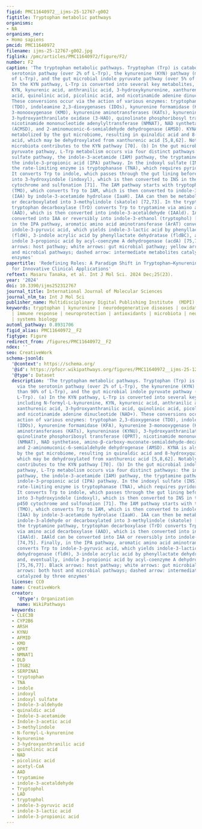 ```yaml
---
figid: PMC11640972__ijms-25-12767-g002
figtitle: Tryptophan metabolic pathways
organisms:
- NA
organisms_ner:
- Homo sapiens
pmcid: PMC11640972
filename: ijms-25-12767-g002.jpg
figlink: /pmc/articles/PMC11640972/figure/F2/
number: F2
caption: 'The tryptophan metabolic pathways. Tryptophan (Trp) is catabolized via the
  serotonin pathway (over 2% of L-Trp), the kynurenine (KYN) pathway (more than 90%
  of L-Trp), and the gut microbial indole pyruvate pathway (over 5% of L-Trp). (a)
  In the KYN pathway, L-Trp is converted into several key metabolites, including N-formyl-L-kynurenine,
  KYN, kynurenic acid, anthranilic acid, 3-hydroxykynurenine, xanthurenic acid, 3-hydroxyanthranilic
  acid, quinolinic acid, picolinic acid, and nicotinamide adenine dinucleotide (NAD+).
  These conversions occur via the action of various enzymes: tryptophan 2,3-dioxygenase
  (TDO), indoleamine 2,3-dioxygenases (IDOs), kynurenine formamidase (KFA), kynurenine
  3-monooxygenase (KMO), kynurenine aminotransferases (KATs), kynureninase (KYNU),
  3-hydroxyanthranilate oxidase (3-HAO), quinolinate phosphoribosyl transferase (QPRT),
  nicotinamide mononucleotide adenylyltransferase (NMNAT), NAD synthetase, amino-β-carboxy-muconate-semialdehyde-decarboxylase
  (ACMSD), and 2-aminomuconic-6-semialdehyde dehydrogenase (AMSD). KYNA is also further
  metabolized by the gut microbiome, resulting in quinaldic acid and 8-hydroxyquinaldic
  acid, which may be dehydroxylated from xanthurenic acid [5,8,62]. Notably, the gut
  microbiota contributes to the KYN pathway [70]. (b) In the gut microbial indole
  pyruvate pathway, L-Trp metabolism occurs via four distinct pathways: the indoxyl
  sulfate pathway, the indole-3-acetamide (IAM) pathway, the tryptamine pathway, and
  the indole-3-propionic acid (IPA) pathway. In the indoxyl sulfate (INS) pathway,
  the rate-limiting enzyme is tryptophanase (TNA), which requires pyridoxal phosphate.
  It converts Trp to indole, which passes through the gut lining before being hydroxylated
  into 3-hydroxyindole (indoxyl), which is then converted to INS in the liver by p450
  cytochrome and sulfonation [71]. The IAM pathway starts with tryptophan-2-monooxygenase
  (TMO), which converts Trp to IAM, which is then converted to indole-3-acetic acid
  (IAA) by indole-3-acetamide hydrolase (IaaH). IAA can then be metabolized into indole-3-aldehyde
  or decarboxylated into 3-methylindole (skatole) [72,73]. In the tryptamine pathway,
  tryptophan decarboxylase (TrD) converts Trp to tryptamine via amino acid decarboxylase
  (AAD), which is then converted into indole-3-acetaldehyde (IAAld). IAAld can be
  converted into IAA or reversibly into indole-3-ethanol (tryptophol) [74,75]. Finally,
  in the IPA pathway, aromatic amino acid aminotransferase (ArAT) converts Trp to
  indole-3-pyruvic acid, which yields indole-3-lactic acid by phenyllactate dehydrogenase
  (fldH), 3-indole acrylic acid by phenyllactate dehydratase (fldBC), and, eventually,
  indole 3-propionic acid by acyl-coenzyme A dehydrogenase (acdA) [75,76,77]. Black
  arrows: host pathway; white arrows: gut microbial pathway; yellow arrows: both host
  and microbial pathways; dashed arrow: intermediate metabolites catalyzed by three
  enzymes'
papertitle: 'Redefining Roles: A Paradigm Shift in Tryptophan–Kynurenine Metabolism
  for Innovative Clinical Applications'
reftext: Masaru Tanaka, et al. Int J Mol Sci. 2024 Dec;25(23).
year: '2024'
doi: 10.3390/ijms252312767
journal_title: International Journal of Molecular Sciences
journal_nlm_ta: Int J Mol Sci
publisher_name: Multidisciplinary Digital Publishing Institute  (MDPI)
keywords: tryptophan | kynurenine | neurodegenerative diseases | oxidative stress
  | immune response | neuroprotection | antioxidants | microbiota | neuroinflammation
  | systems biology
automl_pathway: 0.8931706
figid_alias: PMC11640972__F2
figtype: Figure
redirect_from: /figures/PMC11640972__F2
ndex: ''
seo: CreativeWork
schema-jsonld:
  '@context': https://schema.org/
  '@id': https://pfocr.wikipathways.org/figures/PMC11640972__ijms-25-12767-g002.html
  '@type': Dataset
  description: 'The tryptophan metabolic pathways. Tryptophan (Trp) is catabolized
    via the serotonin pathway (over 2% of L-Trp), the kynurenine (KYN) pathway (more
    than 90% of L-Trp), and the gut microbial indole pyruvate pathway (over 5% of
    L-Trp). (a) In the KYN pathway, L-Trp is converted into several key metabolites,
    including N-formyl-L-kynurenine, KYN, kynurenic acid, anthranilic acid, 3-hydroxykynurenine,
    xanthurenic acid, 3-hydroxyanthranilic acid, quinolinic acid, picolinic acid,
    and nicotinamide adenine dinucleotide (NAD+). These conversions occur via the
    action of various enzymes: tryptophan 2,3-dioxygenase (TDO), indoleamine 2,3-dioxygenases
    (IDOs), kynurenine formamidase (KFA), kynurenine 3-monooxygenase (KMO), kynurenine
    aminotransferases (KATs), kynureninase (KYNU), 3-hydroxyanthranilate oxidase (3-HAO),
    quinolinate phosphoribosyl transferase (QPRT), nicotinamide mononucleotide adenylyltransferase
    (NMNAT), NAD synthetase, amino-β-carboxy-muconate-semialdehyde-decarboxylase (ACMSD),
    and 2-aminomuconic-6-semialdehyde dehydrogenase (AMSD). KYNA is also further metabolized
    by the gut microbiome, resulting in quinaldic acid and 8-hydroxyquinaldic acid,
    which may be dehydroxylated from xanthurenic acid [5,8,62]. Notably, the gut microbiota
    contributes to the KYN pathway [70]. (b) In the gut microbial indole pyruvate
    pathway, L-Trp metabolism occurs via four distinct pathways: the indoxyl sulfate
    pathway, the indole-3-acetamide (IAM) pathway, the tryptamine pathway, and the
    indole-3-propionic acid (IPA) pathway. In the indoxyl sulfate (INS) pathway, the
    rate-limiting enzyme is tryptophanase (TNA), which requires pyridoxal phosphate.
    It converts Trp to indole, which passes through the gut lining before being hydroxylated
    into 3-hydroxyindole (indoxyl), which is then converted to INS in the liver by
    p450 cytochrome and sulfonation [71]. The IAM pathway starts with tryptophan-2-monooxygenase
    (TMO), which converts Trp to IAM, which is then converted to indole-3-acetic acid
    (IAA) by indole-3-acetamide hydrolase (IaaH). IAA can then be metabolized into
    indole-3-aldehyde or decarboxylated into 3-methylindole (skatole) [72,73]. In
    the tryptamine pathway, tryptophan decarboxylase (TrD) converts Trp to tryptamine
    via amino acid decarboxylase (AAD), which is then converted into indole-3-acetaldehyde
    (IAAld). IAAld can be converted into IAA or reversibly into indole-3-ethanol (tryptophol)
    [74,75]. Finally, in the IPA pathway, aromatic amino acid aminotransferase (ArAT)
    converts Trp to indole-3-pyruvic acid, which yields indole-3-lactic acid by phenyllactate
    dehydrogenase (fldH), 3-indole acrylic acid by phenyllactate dehydratase (fldBC),
    and, eventually, indole 3-propionic acid by acyl-coenzyme A dehydrogenase (acdA)
    [75,76,77]. Black arrows: host pathway; white arrows: gut microbial pathway; yellow
    arrows: both host and microbial pathways; dashed arrow: intermediate metabolites
    catalyzed by three enzymes'
  license: CC0
  name: CreativeWork
  creator:
    '@type': Organization
    name: WikiPathways
  keywords:
  - CLEC3B
  - CYP2B6
  - ARSH
  - KYNU
  - AFMID
  - KMO
  - QPRT
  - NMNAT1
  - DLD
  - ITGB2
  - SERPINA1
  - tryptophan
  - TNA
  - indole
  - indoxyl
  - indoxyl sulfate
  - Indole-3-aldehyde
  - quinaldic acid
  - Indole-3-acetamide
  - Indole-3-acetic acid
  - 3-methylindole
  - N-formyl-L-kynurenine
  - kynurenine
  - 3-hydroxyanthranilic acid
  - quinolinic acid
  - NAD
  - picolinic acid
  - acetyl-CoA
  - AAD
  - tryptamine
  - indole-3-acetaldehyde
  - Tryptophol
  - LAD
  - tryptophol
  - indole-3-pyruvic acid
  - indole-3-lactic acid
  - indole-3-propionic acid
---
```

